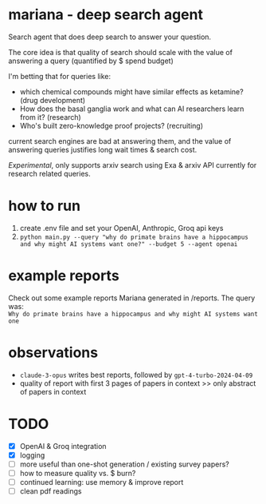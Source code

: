 # mariana - deep search agent

Search agent that does deep search to answer your question.    

The core idea is that quality of search should scale with the value of answering a query (quantified by $ spend budget)  

I'm betting that for queries like: 
- which chemical compounds might have similar effects as ketamine? (drug development)
- How does the basal ganglia work and what can AI researchers learn from it? (research)
- Who's built zero-knowledge proof projects? (recruiting)

current search engines are bad at answering them, and the value of answering queries justifies long wait times & search cost.  

*Experimental*, only supports arxiv search using Exa & arxiv API currently for research related queries. 

# how to run
1) create .env file and set your OpenAI, Anthropic, Groq api keys
2) ```python main.py --query "why do primate brains have a hippocampus and why might AI systems want one?" --budget 5 --agent openai```

# example reports
Check out some example reports Mariana generated in /reports. The query was:  
```Why do primate brains have a hippocampus and why might AI systems want one```

# observations
- ```claude-3-opus``` writes best reports, followed by ```gpt-4-turbo-2024-04-09```
- quality of report with first 3 pages of papers in context >> only abstract of papers in context 

# TODO
- [X] OpenAI & Groq integration
- [X] logging
- [ ] more useful than one-shot generation / existing survey papers? 
- [ ] how to measure quality vs. $ burn? 
- [ ] continued learning: use memory & improve report
- [ ] clean pdf readings 